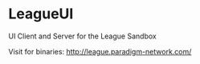 # LeagueUI
UI Client and Server for the League Sandbox

Visit for binaries: http://league.paradigm-network.com/
